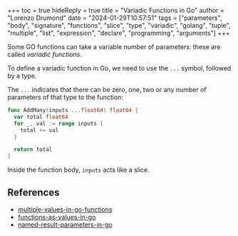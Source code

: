 +++
toc = true
hideReply = true
title = "Variadic Functions in Go"
author = "Lorenzo Drumond"
date = "2024-01-29T10:57:51"
tags = ["parameters",  "body",  "signature",  "functions",  "slice",  "type",  "variadic",  "golang",  "tuple",  "multiple",  "list",  "expression",  "declare",  "programming",  "arguments"]
+++


Some GO functions can take a variable number of parameters: these are called _variadic functions_.

To define a variadic function in Go, we need to use the `...` symbol, followed by a type.

The `...` indicates that there can be zero, one, two or any number of parameters of that type to the function:
```go
func AddMany(inputs ...float64) float64 {
  var total float64
  for _, val := range inputs {
    total += val
  }

  return total
}
```

Inside the function body, `inputs` acts like a slice.

## References
- [multiple-values-in-go-functions](/wiki/multiple-values-in-go-functions/)
- [functions-as-values-in-go](/wiki/functions-as-values-in-go/)
- [named-result-parameters-in-go](/wiki/named-result-parameters-in-go/)
